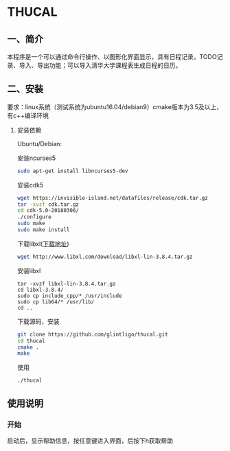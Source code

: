 # THUCAL
## 一、简介

本程序是一个可以通过命令行操作、以图形化界面显示，具有日程记录，TODO记录、导入、导出功能；可以导入清华大学课程表生成日程的日历。

## 二、安装

要求：linux系统（测试系统为ubuntu16.04/debian9）cmake版本为3.5及以上，有c++编译环境

1. 安装依赖

   Ubuntu/Debian:

   安装ncurses5

   ```bash
   sudo apt-get install libncurses5-dev
   ```

   安装cdk5

   ```bash
   wget https://invisible-island.net/datafiles/release/cdk.tar.gz
   tar -xvzf cdk.tar.gz
   cd cdk-5.0-20180306/
   ./configure
   sudo make
   sudo make install
   ```

   下载libxl([下载地址](http://www.libxl.com/download.html))

   ```bash
   wget http://www.libxl.com/download/libxl-lin-3.8.4.tar.gz
   ```

   安装libxl

   ```
   tar -xvzf libxl-lin-3.8.4.tar.gz
   cd libxl-3.8.4/
   sudo cp include_cpp/* /usr/include
   sudo cp lib64/* /usr/lib/
   cd ..
   ```

   下载源码，安装

   ```bash
   git clone https://github.com/glintligo/thucal.git
   cd thucal
   cmake .
   make
   ```

   使用

   ```
   ./thucal
   ```

## 使用说明

### 开始

启动后，显示帮助信息，按任意键进入界面，后按下h获取帮助